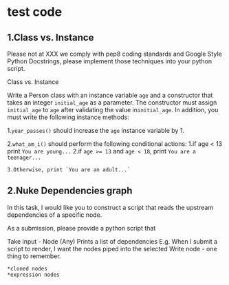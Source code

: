 # test code

## 1.Class vs. Instance

Please not at XXX we comply with pep8 coding standards and
Google Style Python Docstrings,
please implement those techniques into your python script.

Class vs. Instance

Write a Person class with an instance variable `age`
and a constructor that takes an integer `initial_age` as a parameter.
The constructor must assign `initial_age` to `age` after validating the
value in`initial_age`. In addition,
you must write the following
instance methods:

1.`year_passes()` should increase the `age` instance variable by 1.

2.`what_am_i()` should perform the following conditional actions:
1.if age < 13 print `You are young...`
2.if `age >= 13` and `age < 18`, print `You are a teenager...`

    3.Otherwise, print `You are an adult...`

## 2.Nuke Dependencies graph

In this task, I would like you to construct a script that reads the upstream dependencies of a specific node.

As a submission, please provide a python script that

Take input - Node (Any)
Prints a list of dependencies
E.g. When I submit a script to render, I want the nodes piped into the selected Write node - one thing to remember.

    *cloned nodes
    *expression nodes
